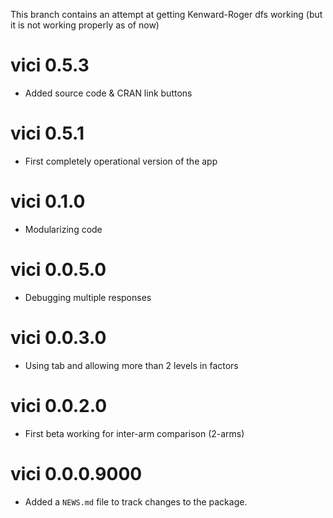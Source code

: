 This branch contains an attempt at getting Kenward-Roger dfs working 
(but it is not working properly as of now) 

# vici 0.5.3

 * Added source code & CRAN link buttons

# vici 0.5.1

 * First completely operational version of the app

# vici 0.1.0

 * Modularizing code

# vici 0.0.5.0

 * Debugging multiple responses

# vici 0.0.3.0

 * Using tab and allowing more than 2 levels in factors

# vici 0.0.2.0

 * First beta working for inter-arm comparison (2-arms)

# vici 0.0.0.9000

 * Added a `NEWS.md` file to track changes to the package.
